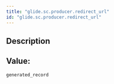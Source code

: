 ```yaml
---
title: "glide.sc.producer.redirect_url"
id: "glide.sc.producer.redirect_url"
---
```

## Description



## Value: 
```
generated_record
```